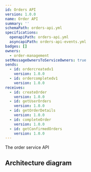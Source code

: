 ```yaml
---
id: Orders API
version: 1.0.0
name: Order API
summary: ''
schemaPath: orders-api.yml
specifications:
  openapiPath: orders-api.yml
  asyncapiPath: orders-api-events.yml
badges: []
owners:
  - order-management
setMessageOwnersToServiceOwners: true
sends:
  - id: ordercreatedv1
    version: 1.0.0
  - id: ordercompletedv1
    version: 1.0.0
receives:
  - id: createOrder
    version: 1.0.0
  - id: getUserOrders
    version: 1.0.0
  - id: getOrderDetails
    version: 1.0.0
  - id: completeOrder
    version: 1.0.0
  - id: getConfirmedOrders
    version: 1.0.0
---
```

The order service API  

## Architecture diagram
<NodeGraph />
